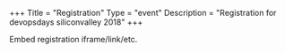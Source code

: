 +++
Title = "Registration"
Type = "event"
Description = "Registration for devopsdays siliconvalley 2018"
+++

<div style="width:100%; text-align:left;">

Embed registration iframe/link/etc.
</div></div>
</div>
